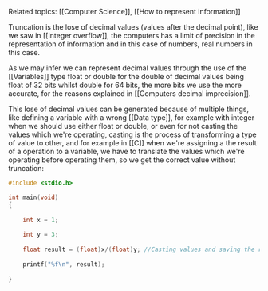 Related topics: [[Computer Science]], [[How to represent information]]

Truncation is the lose of decimal values (values after the decimal point), like we saw in [[Integer overflow]], the computers has a limit of precision in the representation of information and in this case of numbers, real numbers in this case.

As we may infer we can represent decimal values through the use of the [[Variables]] type float or double for the double of decimal values being float of 32 bits whilst double for 64 bits, the more bits we use the more accurate, for the reasons explained in [[Computers decimal imprecision]].

This lose of decimal values can be generated because of multiple things, like defining a variable with a wrong [[Data type]], for example with integer when we should use either float or double, or even for not casting the values which we're operating, casting is the process of transforming a type of value to other, and for example in [[C]] when we're assigning a the result of a operation to a variable, we have to translate the values which we're operating before operating them, so we get the correct value without truncation: 

```C
#include <stdio.h>

int main(void)
{
	
	int x = 1;
	
	int y = 3;
	
	float result = (float)x/(float)y; //Casting values and saving the result
	
	printf("%f\n", result);
	
}

```


